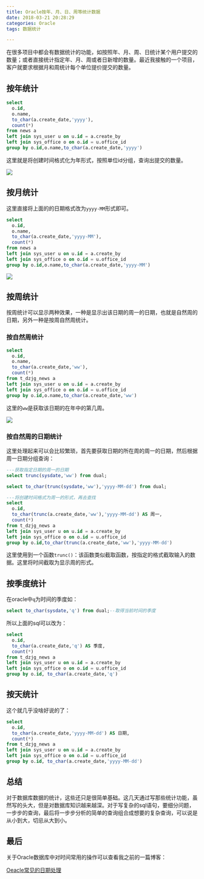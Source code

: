 ```yaml
---
title: Oracle按年、月、日、周等统计数据
date: 2018-03-21 20:28:29
categories: Oracle
tags: 数据统计

---
```


在很多项目中都会有数据统计的功能，如按照年、月、周、日统计某个用户提交的数量；或者直接统计指定年、月、周或者日新增的数量。最近我接触的一个项目，客户就要求根据月和周统计每个单位提价提交的数量。<!--more-->

## 按年统计

```sql
select 
  o.id,
  o.name,
  to_char(a.create_date,'yyyy'),
  count(*)
from news a
left join sys_user u on u.id = a.create_by 
left join sys_office o on o.id = u.office_id
group by o.id,o.name,to_char(a.create_date,'yyyy')
```

这里就是将创建时间格式化为年形式，按照单位id分组，查询出提交的数量。

![](https://raw.githubusercontent.com/wqh8522/my_note/pic/oracle/20181103102925.png)

## 按月统计

这里直接将上面的的日期格式改为`yyyy-MM`形式即可。

```sql
select 
  o.id,
  o.name,
  to_char(a.create_date,'yyyy-MM'),
  count(*)
from news a
left join sys_user u on u.id = a.create_by 
left join sys_office o on o.id = u.office_id
group by o.id,o.name,to_char(a.create_date,'yyyy-MM')
```

![](https://raw.githubusercontent.com/wqh8522/my_note/pic/oracle/20181103102940.png)

## 按周统计

按周统计可以显示两种效果，一种是显示出该日期的周一的日期，也就是自然周的日期，另外一种是按周自然周统计。

### 按自然周统计

```sql
select 
  o.id,
  o.name,
  to_char(a.create_date,'ww'),
  count(*)
from t_dzjg_news a
left join sys_user u on u.id = a.create_by 
left join sys_office o on o.id = u.office_id
group by o.id,o.name,to_char(a.create_date,'ww')
```

这里的`ww`是获取该日期的在年中的第几周。

![](https://raw.githubusercontent.com/wqh8522/my_note/pic/oracle/20181103103006.png)

### 按自然周的日期统计

这里处理起来可以会比较繁琐，首先要获取日期的所在周的周一的日期，然后根据周一日期分组查询：

```sql
---获取指定日期的周一的日期
select trunc(sysdate,'ww') from dual;

select to_char(trunc(sysdate,'ww'),'yyyy-MM-dd') from dual;

---将创建时间格式为周一的形式，再去查找
select 
  o.id,
  to_char(trunc(a.create_date,'ww'),'yyyy-MM-dd') AS 周一,
  count(*)
from t_dzjg_news a
left join sys_user u on u.id = a.create_by 
left join sys_office o on o.id = u.office_id
group by o.id,to_char(trunc(a.create_date,'ww'),'yyyy-MM-dd')

```

这里使用到一个函数`trunc()`：该函数类似截取函数，按指定的格式截取输入的数据。这里将时间截取为显示周的形式。

## 按季度统计

在oracle中`q`为时间的季度如：

```sql
select to_char(sysdate,'q') from dual;--取得当前时间的季度
```

所以上面的sql可以改为：

```sql
select 
  o.id,
  to_char(a.create_date,'q') AS 季度,
  count(*)
from t_dzjg_news a
left join sys_user u on u.id = a.create_by 
left join sys_office o on o.id = u.office_id
group by o.id, to_char(a.create_date,'q')
```

## 按天统计

这个就几乎没啥好说的了：

```sql
select 
  o.id,
  to_char(a.create_date,'yyyy-MM-dd') AS 日期,
  count(*)
from t_dzjg_news a
left join sys_user u on u.id = a.create_by 
left join sys_office o on o.id = u.office_id
group by o.id, to_char(a.create_date,'yyyy-MM-dd')
```

## 总结

对于数据库数据的统计，这些还只是很简单基础。这几天通过写那些统计功能，虽然写的头大，但是对数据库知识越来越深。对于写复杂的sql语句，要细分问题，一步步的查询，最后将一步步分析的简单的查询组合成想要的复杂查询，可以说是从小到大，切忌从大到小。

## 最后

关于Oracle数据库中对时间常用的操作可以查看我之前的一篇博客：

[Oeacle常见的日期处理](http://blog.csdn.net/wqh8522/article/details/78913811)
